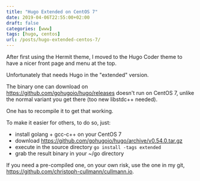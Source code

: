 ```yaml
---
title: "Hugo Extended on CentOS 7"
date: 2019-04-06T22:55:00+02:00
draft: false
categories: [www]
tags: [hugo, centos]
url: /posts/hugo-extended-centos-7/
---
```


After first using the Hermit theme, I moved to the Hugo Coder theme to have a nicer front page and menu at the top.

Unfortunately that needs Hugo in the "extended" version.

The binary one can download on https://github.com/gohugoio/hugo/releases doesn't run on CentOS 7, unlike the normal variant you get there (too new libstdc++ needed).

One has to recompile it to get that working.

To make it easier for others, to do so, just:

* install golang + gcc-c++ on your CentOS 7
* download https://github.com/gohugoio/hugo/archive/v0.54.0.tar.gz
* execute in the source directory `go install -tags extended`
* grab the result binary in your ~/go directory

If you need a pre-compiled one, on your own risk, use the one in my git, https://github.com/christoph-cullmann/cullmann.io.
